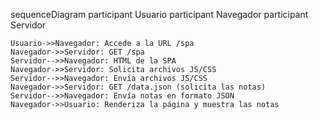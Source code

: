 sequenceDiagram
    participant Usuario
    participant Navegador
    participant Servidor

    Usuario->>Navegador: Accede a la URL /spa
    Navegador->>Servidor: GET /spa
    Servidor-->>Navegador: HTML de la SPA
    Navegador->>Servidor: Solicita archivos JS/CSS
    Servidor-->>Navegador: Envía archivos JS/CSS
    Navegador->>Servidor: GET /data.json (solicita las notas)
    Servidor-->>Navegador: Envía notas en formato JSON
    Navegador->>Usuario: Renderiza la página y muestra las notas
